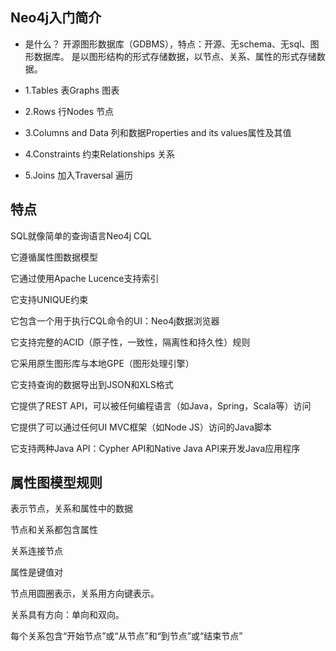 ## Neo4j入门简介

- 是什么？
开源图形数据库（GDBMS），特点：开源、无schema、无sql、图形数据库。
是以图形结构的形式存储数据，以节点、关系、属性的形式存储数据。

- 1.Tables 表Graphs 图表
- 2.Rows 行Nodes 节点
- 3.Columns and Data 列和数据Properties and its values属性及其值
- 4.Constraints 约束Relationships 关系
- 5.Joins 加入Traversal 遍历


## 特点

SQL就像简单的查询语言Neo4j CQL

它遵循属性图数据模型

它通过使用Apache Lucence支持索引

它支持UNIQUE约束

它包含一个用于执行CQL命令的UI：Neo4j数据浏览器

它支持完整的ACID（原子性，一致性，隔离性和持久性）规则

它采用原生图形库与本地GPE（图形处理引擎）

它支持查询的数据导出到JSON和XLS格式

它提供了REST API，可以被任何编程语言（如Java，Spring，Scala等）访问

它提供了可以通过任何UI MVC框架（如Node JS）访问的Java脚本

它支持两种Java API：Cypher API和Native Java API来开发Java应用程序

## 属性图模型规则

表示节点，关系和属性中的数据

节点和关系都包含属性

关系连接节点

属性是键值对

节点用圆圈表示，关系用方向键表示。

关系具有方向：单向和双向。

每个关系包含“开始节点”或“从节点”和“到节点”或“结束节点”



